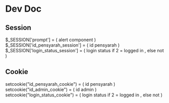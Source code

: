# Dev Doc
 
## Session
$_SESSION['prompt'] = ( alert component )
$_SESSION['id_pensyarah_session'] = ( id pensyarah )
$_SESSION['login_status_session'] = ( login status if 2 = logged in , else not )

## Cookie
setcookie("id_pensyarah_cookie") = ( id pensyarah )
setcookie("id_admin_cookie") = ( id admin )
setcookie("login_status_cookie") = ( login status if 2 = logged in , else not )
